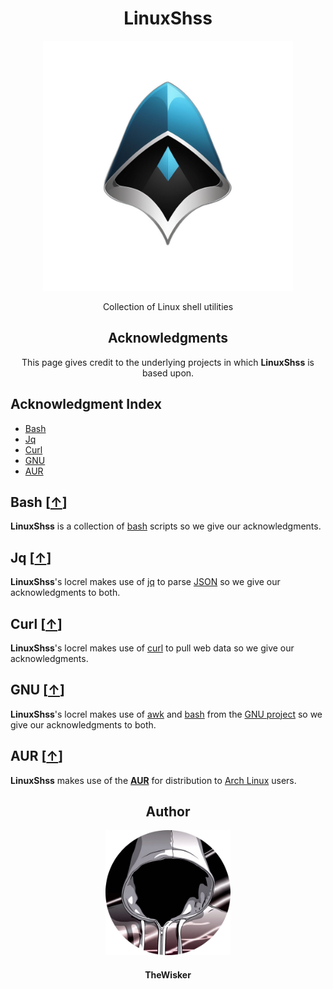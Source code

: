 <h1 align="center">LinuxShss</h1>
<div align="center">
    <a href="https://github.com/TheWisker/LinuxShss">
        <img width="400" src="./assets/logo.png">
    </a>
</div>
<p align="center">Collection of Linux shell utilities</p>

<h2 align="center">Acknowledgments</h2>

<p align= "center">This page gives credit to the underlying projects in which <b>LinuxShss</b> is based upon.</p>

## Acknowledgment Index

- [Bash][bash-hook]
- [Jq][jq-hook]
- [Curl][curl-hook]
- [GNU][gnu-hook]
- [AUR][aur-hook]

## Bash [[↑][index]]

**LinuxShss** is a collection of [bash][bash] scripts so we give our acknowledgments.

## Jq [[↑][index]]

**LinuxShss**'s locrel makes use of [jq][jq] to parse [JSON][JSON] so we give our acknowledgments to both.

## Curl [[↑][index]]

**LinuxShss**'s locrel makes use of [curl][curl] to pull web data so we give our acknowledgments.

## GNU [[↑][index]]

**LinuxShss**'s locrel makes use of [awk][awk] and [bash][bash] from the [GNU project][gnu] so we give our acknowledgments to both.

## AUR [[↑][index]]

**LinuxShss** makes use of the **[AUR][aur]** for distribution to [Arch Linux][arch-linux] users.

<h2 align="center">Author</h2>
<div align="center">
    <a href="https://github.com/TheWisker">
        <img width="200" height="200" src="./assets/profile.png"></img>
    </a>
</div>
<h4 align="center">TheWisker</h4>

[index]: https://github.com/TheWisker/LinuxShss/blob/master/ACKNOWLEDGMENTS.md#acknowledgment-index
[bash-hook]: https://github.com/TheWisker/LinuxShss/blob/master/ACKNOWLEDGMENTS.md#bash-
[jq-hook]: https://github.com/TheWisker/LinuxShss/blob/master/ACKNOWLEDGMENTS.md#jq-
[curl-hook]: https://github.com/TheWisker/LinuxShss/blob/master/ACKNOWLEDGMENTS.md#curl-
[gnu-hook]: https://github.com/TheWisker/LinuxShss/blob/master/ACKNOWLEDGMENTS.md#gnu-
[aur-hook]: https://github.com/TheWisker/LinuxShss/blob/master/ACKNOWLEDGMENTS.md#aur-

[bash]: https://www.gnu.org/software/bash/
[jq]: https://jqlang.github.io/jq/
[JSON]: https://www.json.org/json-en.html
[curl]: https://curl.se/
[awk]: https://en.wikipedia.org/wiki/AWK
[gnu]: https://www.gnu.org/
[aur]: https://aur.archlinux.org/
[arch-linux]: https://archlinux.org/

